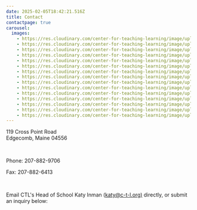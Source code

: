 ```yaml
---
date: 2025-02-05T18:42:21.516Z
title: Contact
contactpage: true
carousel:
  images:
    - https://res.cloudinary.com/center-for-teaching-learning/image/upload/v1710387030/IMG_6131_dev1mj.jpg
    - https://res.cloudinary.com/center-for-teaching-learning/image/upload/v1710387493/unnamed-27_fwwxj4.jpg
    - https://res.cloudinary.com/center-for-teaching-learning/image/upload/v1710382774/unnamed-492_aoh9jr.jpg
    - https://res.cloudinary.com/center-for-teaching-learning/image/upload/v1710387696/IMG_5557_gfawrz.jpg
    - https://res.cloudinary.com/center-for-teaching-learning/image/upload/v1738780033/IMG_0077_sushlq.jpg
    - https://res.cloudinary.com/center-for-teaching-learning/image/upload/v1738780161/IMG-1108_xdud7m.jpg
    - https://res.cloudinary.com/center-for-teaching-learning/image/upload/v1738780120/unnamed-874_mfcgyw.jpg
    - https://res.cloudinary.com/center-for-teaching-learning/image/upload/v1738780561/unnamed-914_yx78yp.jpg
    - https://res.cloudinary.com/center-for-teaching-learning/image/upload/v1738780594/unnamed-966_dkawnr.jpg
    - https://res.cloudinary.com/center-for-teaching-learning/image/upload/v1738780072/IMG_0223_qjbsei.jpg
    - https://res.cloudinary.com/center-for-teaching-learning/image/upload/v1738780704/IMG_8380_enwuc0.jpg
    - https://res.cloudinary.com/center-for-teaching-learning/image/upload/v1738780755/unnamed-1175_wao4wp.jpg
    - https://res.cloudinary.com/center-for-teaching-learning/image/upload/v1738780643/unnamed-1079_zuqcng.jpg
    - https://res.cloudinary.com/center-for-teaching-learning/image/upload/v1738780804/unnamed-939_ecppav.jpg
    - https://res.cloudinary.com/center-for-teaching-learning/image/upload/v1738780667/unnamed-1080_ofkdxm.jpg
---
```

119 Cross Point Road\
Edgecomb, Maine 04556

<br/>

Phone: 207-882-9706

Fax: 207-882-6413

<br/>

Email CTL's Head of School Katy Inman ([katy@c-t-l.org)](mailto:katy@c-t-l.org) directly, or submit an inquiry below:
